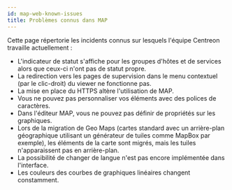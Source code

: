 ```yaml
---
id: map-web-known-issues
title: Problèmes connus dans MAP
---
```


Cette page répertorie les incidents connus sur lesquels l'équipe Centreon travaille actuellement :

- L'indicateur de statut s'affiche pour les groupes d'hôtes et de services alors que ceux-ci n'ont pas de statut propre.
- La redirection vers les pages de supervision dans le menu contextuel (par le clic-droit) du viewer ne fonctionne pas.
- La mise en place du HTTPS altère l'utilisation de MAP.
- Vous ne pouvez pas personnaliser vos éléments avec des polices de caractères.
- Dans l'éditeur MAP, vous ne pouvez pas définir de propriétés sur les graphiques.
- Lors de la migration de Geo Maps (cartes standard avec un arrière-plan géographique utilisant un générateur de tuiles comme MapBox par exemple), les éléments de la carte sont migrés, mais les tuiles n'apparaissent pas en arrière-plan.
- La possibilité de changer de langue n'est pas encore implémentée dans l'interface.
- Les couleurs des courbes de graphiques linéaires changent constamment.
